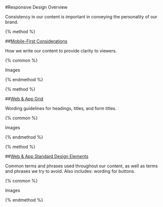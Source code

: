 #Responsive Design Overview

Consistency in our content is important in conveying the personality of our brand.

{% method %}

##[Mobile-First Considerations](/responsive-design/mobile-first-considerations.md)

How we write our content to provide clarity to viewers.

{% common %}

Images

{% endmethod %}

{% method %}

##[Web & App Grid](/responsive-design/web-and-app-grid.md)

Wording guidelines for headings, titles, and form titles.

{% common %}

Images

{% endmethod %}

{% method %}

##[Web & App Standard Design Elements](/responsive-design/web-and-app-standard-design-elements.md)

Common terms and phrases used throughout our content, as well as terms and phrases we try to avoid. Also includes: wording for buttons.

{% common %}

Images

{% endmethod %}